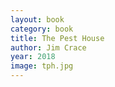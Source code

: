 ```yaml
---
layout: book
category: book
title: The Pest House
author: Jim Crace
year: 2018
image: tph.jpg
---
```

